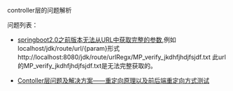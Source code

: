 controller层的问题解析

问题列表：
- <a href="http://129.28.178.8/article/controller-pro-reslove-1" target="_blank">springboot2.0之前版本无法从URL中获取完整的参数</a>,例如localhost/jdk/route/url/{param}形式
http://localhost:8080/jdk/route/urlRegx/MP_verify_jkdhfjhdjfsjdf.txt 此url的MP_verify_jkdhfjhdjfsjdf.txt是无法完整获取的。


- <a href="http://129.28.178.8/article/controller-pro-reslove-2" target="_blank">Contoller层问题及解决方案——重定向原理以及前后端重定向方式测试 </a>
